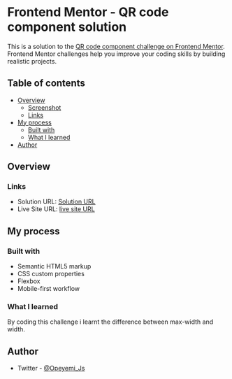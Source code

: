 # Frontend Mentor - QR code component solution

This is a solution to the [QR code component challenge on Frontend Mentor](https://www.frontendmentor.io/challenges/qr-code-component-iux_sIO_H). Frontend Mentor challenges help you improve your coding skills by building realistic projects. 

## Table of contents

- [Overview](#overview)
  - [Screenshot](#screenshot)
  - [Links](#links)
- [My process](#my-process)
  - [Built with](#built-with)
  - [What I learned](#what-i-learned)
- [Author](#author)

## Overview

### Links
- Solution URL: [Solution URL](https://www.frontendmentor.io/solutions/qr-code-component-design-using-flex-box-dX785p9dNW)
- Live Site URL: [live site URL](https://qr-code-component-12345.netlify.app/)

## My process

### Built with

- Semantic HTML5 markup
- CSS custom properties
- Flexbox
- Mobile-first workflow

### What I learned
  By coding this challenge i learnt the difference between max-width and width.

## Author
- Twitter - [@Opeyemi_Js](https://www.twitter.com/Opeyemi_Js)
